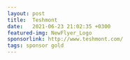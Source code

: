```yaml
---
layout: post
title:  Teshmont
date:   2021-06-23 21:02:35 +0300
featured-img: NewFlyer_Logo
sponsorlink: http://www.teshmont.com/
tags: sponsor gold
---
```

